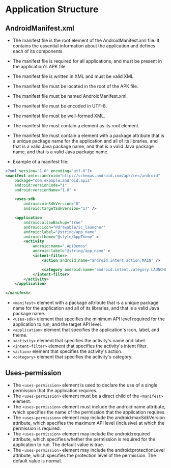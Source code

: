 # Application Structure
## AndroidManifest.xml
- The manifest file is the root element of the AndroidManifest.xml file. It contains the essential information about the application and defines each of its components.
- The manifest file is required for all applications, and must be present in the application's APK file.
- The manifest file is written in XML and must be valid XML.
- The manifest file must be located in the root of the APK file.
- The manifest file must be named AndroidManifest.xml.
- The manifest file must be encoded in UTF-8.
- The manifest file must be well-formed XML.
- The manifest file must contain a <manifest> element as its root element.
- The manifest file must contain a <manifest> element with a package attribute that is a unique package name for the application and all of its libraries, and that is a valid Java package name, and that is a valid Java package name, and that is a valid Java package name.

- Example of a manifest file:
```xml
<?xml version="1.0" encoding="utf-8"?>
<manifest xmlns:android="http://schemas.android.com/apk/res/android"
    package="com.example.android.apis"
    android:versionCode="1"
    android:versionName="1.0" >

    <uses-sdk
        android:minSdkVersion="8"
        android:targetSdkVersion="17" />

    <application
        android:allowBackup="true"
        android:icon="@drawable/ic_launcher"
        android:label="@string/app_name"
        android:theme="@style/AppTheme" >
        <activity
            android:name=".ApiDemos"
            android:label="@string/app_name" >
            <intent-filter>
                <action android:name="android.intent.action.MAIN" />

                <category android:name="android.intent.category.LAUNCHER" />
            </intent-filter>
        </activity>
    </application>

</manifest>
```
- `<manifest>` element with a package attribute that is a unique package name for the application and all of its libraries, and that is a valid Java package name.
- `<uses-sdk>` element that specifies the minimum API level required for the application to run, and the target API level.
- `<application>` element that specifies the application's icon, label, and theme.
- `<activity>` element that specifies the activity's name and label.
- `<intent-filter>` element that specifies the activity's intent filter.
- `<action>` element that specifies the activity's action.
- `<category>` element that specifies the activity's category.

## Uses-permission
- The `<uses-permission>` element is used to declare the use of a single permission that the application requires.
- The `<uses-permission>` element must be a direct child of the `<manifest>` element.
- The `<uses-permission>` element must include the android:name attribute, which specifies the name of the permission that the application requires.
- The `<uses-permission>` element may include the android:maxSdkVersion attribute, which specifies the maximum API level (inclusive) at which the permission is required.
- The `<uses-permission>` element may include the android:required attribute, which specifies whether the permission is required for the application to run. The default value is true.
- The `<uses-permission>` element may include the android:protectionLevel attribute, which specifies the protection level of the permission. The default value is normal.
